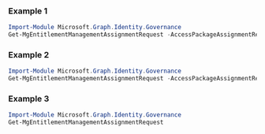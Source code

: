 ### Example 1
``` powershell
Import-Module Microsoft.Graph.Identity.Governance
Get-MgEntitlementManagementAssignmentRequest -AccessPackageAssignmentRequestId $accessPackageAssignmentRequestId
```
### Example 2
``` powershell
Import-Module Microsoft.Graph.Identity.Governance
Get-MgEntitlementManagementAssignmentRequest -AccessPackageAssignmentRequestId $accessPackageAssignmentRequestId
```
### Example 3
``` powershell
Import-Module Microsoft.Graph.Identity.Governance
Get-MgEntitlementManagementAssignmentRequest
```
